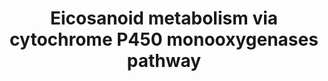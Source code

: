 ---
annotations:
- id: PW:0001147
  parent: signaling pathway
  type: Pathway Ontology
  value: eicosanoid signaling pathway via peroxisome proliferator-activated receptor
    gamma
- id: PW:0000463
  parent: classic metabolic pathway
  type: Pathway Ontology
  value: cytochrome P450 monooxygenase mediated pathway of arachidonic acid metabolism
- id: PW:0000485
  parent: classic metabolic pathway
  type: Pathway Ontology
  value: eicosanoid metabolic pathway
authors:
- DeSl
- Eweitz
- Egonw
communities:
- Lipids
description: New PW, homology converted
last-edited: 2023-01-18
ndex: a5fa11b3-8b6c-11eb-9e72-0ac135e8bacf
organisms:
- Homo sapiens
redirect_from:
- /index.php/Pathway:WP4720
- /instance/WP4720
- /instance/WP4720_rr124747
revision: r124747
schema-jsonld:
- '@context': https://schema.org/
  '@id': https://wikipathways.github.io/pathways/WP4720.html
  '@type': Dataset
  creator:
    '@type': Organization
    name: WikiPathways
  description: New PW, homology converted
  keywords:
  - 11,12-DiHETrE
  - 11,12-EpETrE
  - 14,15-DiHETrE
  - 14,15-EpETrE
  - 16-HETE
  - 17-HETE
  - 18-HETE
  - 19-HETE
  - 20-HETE
  - 5,6-DiHETrE
  - 5,6-EpETrE
  - 8,9-DiHETrE
  - 8,9-EpETrE
  - Arachidonic acid
  - CYP2C18
  - CYP2C8
  - CYP4A11
  - CYP4A22
  - CYP4F12
  - CYP4F2
  - EPHX2
  - PPAR gamma
  - PPARA
  license: CC0
  name: Eicosanoid metabolism via cytochrome P450 monooxygenases pathway
seo: CreativeWork
title: Eicosanoid metabolism via cytochrome P450 monooxygenases pathway
wpid: WP4720
---